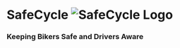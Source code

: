 # SafeCycle ![SafeCycle Logo]([/assets/images/logo.png](https://github.com/miles-riley/SafeCycle/blob/main/logo.png))
### Keeping Bikers Safe and Drivers Aware
